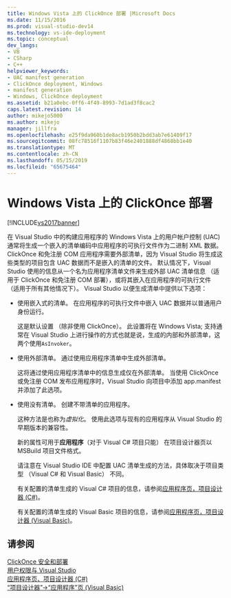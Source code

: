 ```yaml
---
title: Windows Vista 上的 ClickOnce 部署 |Microsoft Docs
ms.date: 11/15/2016
ms.prod: visual-studio-dev14
ms.technology: vs-ide-deployment
ms.topic: conceptual
dev_langs:
- VB
- CSharp
- C++
helpviewer_keywords:
- UAC manifest generation
- ClickOnce deployment, Windows
- manifest generation
- Windows, ClickOnce deployment
ms.assetid: b21a0ebc-0ff6-4f49-8993-7d1ad3f8cac2
caps.latest.revision: 14
author: mikejo5000
ms.author: mikejo
manager: jillfra
ms.openlocfilehash: e25f9da960b1de8acb1950b2bdd3ab7e61409f17
ms.sourcegitcommit: 08fc78516f1107b83f46e2401888df4868bb1e40
ms.translationtype: MT
ms.contentlocale: zh-CN
ms.lasthandoff: 05/15/2019
ms.locfileid: "65675464"
---
```

# <a name="clickonce-deployment-on-windows-vista"></a>Windows Vista 上的 ClickOnce 部署
[!INCLUDE[vs2017banner](../includes/vs2017banner.md)]

在 Visual Studio 中的构建应用程序的 Windows Vista 上的用户帐户控制 (UAC) 通常将生成一个嵌入的清单编码中应用程序的可执行文件作为二进制 XML 数据。 ClickOnce 和免注册 COM 应用程序需要外部清单，因为 Visual Studio 将生成这些类型的项目包含 UAC 数据而不是嵌入的清单的文件。 默认情况下，Visual Studio 使用的信息从一个名为应用程序清单文件来生成外部 UAC 清单信息 （适用于 ClickOnce 和免注册 COM 部署），或将其嵌入在应用程序的可执行文件 （适用于所有其他情况下）。 Visual Studio 以便生成清单中提供以下选项：  
  
- 使用嵌入式的清单。 在应用程序的可执行文件中嵌入 UAC 数据并以普通用户身份运行。  
  
   这是默认设置 （除非使用 ClickOnce）。 此设置将在 Windows Vista; 支持通常在 Visual Studio 上进行操作的方式也就是说，生成的内部和外部清单，这两个使用`AsInvoker`。  
  
- 使用外部清单。 通过使用应用程序清单中生成外部清单。  
  
   这将通过使用应用程序清单中的信息生成仅在外部清单。 当使用 ClickOnce 或免注册 COM 发布应用程序时，Visual Studio 向项目中添加 app.manifest 并添加了此选项。  
  
- 使用没有清单。 创建不带清单的应用程序。  
  
   这种方法是也称为*虚拟化*。 使用此选项与现有的应用程序从 Visual Studio 的早期版本的兼容性。  
  
  新的属性可用于**应用程序**（对于 Visual C# 项目只能） 在项目设计器页以 MSBuild 项目文件格式。  
  
  请注意在 Visual Studio IDE 中配置 UAC 清单生成的方法，具体取决于项目类型 （Visual C# 和 Visual Basic） 不同。  
  
  有关配置的清单生成的 Visual C# 项目的信息，请参阅[应用程序页，项目设计器 (C#)](../ide/reference/application-page-project-designer-csharp.md)。  
  
  有关配置的清单生成的 Visual Basic 项目的信息，请参阅[应用程序页，项目设计器 (Visual Basic)](../ide/reference/application-page-project-designer-visual-basic.md)。  
  
## <a name="see-also"></a>请参阅  
 [ClickOnce 安全和部署](../deployment/clickonce-security-and-deployment.md)   
 [用户权限与 Visual Studio](https://msdn.microsoft.com/d5c55084-1e7b-4b61-b478-137db01c0fc0)   
 [应用程序页、项目设计器 (C#)](../ide/reference/application-page-project-designer-csharp.md)   
 [“项目设计器”->“应用程序”页 (Visual Basic)](../ide/reference/application-page-project-designer-visual-basic.md)
